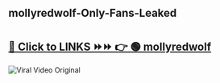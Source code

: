 
 ## mollyredwolf-Only-Fans-Leaked

# <h2><a href="https://clipsfans.com/mollyredwolf&ref=git">🔗 Click to LINKS ⏩⏩ 👉 🟢 mollyredwolf </a></h2>

<a href="https://clipsfans.com/mollyredwolf&ref=git" rel="nofollow" data-target="animated-image.originalLink"><img src="https://i.ibb.co.com/xMMVF88/686577567.gif" alt="Viral Video Original" style="max-width: 100%; display: inline-block;" data-target="animated-image.originalImage"></a>
